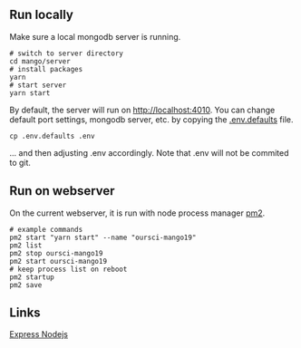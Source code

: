 ## Run locally

Make sure a local mongodb server is running.

```
# switch to server directory
cd mango/server
# install packages
yarn
# start server
yarn start
```

By default, the server will run on [http://localhost:4010](http://localhost:4010). You can change default port settings, mongodb server, etc. by copying the [.env.defaults](./.env.defaults) file.

```
cp .env.defaults .env
```

... and then adjusting .env accordingly. Note that .env will not be commited to git.

## Run on webserver

On the current webserver, it is run with node process manager [pm2](http://pm2.keymetrics.io/).

```
# example commands
pm2 start "yarn start" --name "oursci-mango19"
pm2 list
pm2 stop oursci-mango19
pm2 start oursci-mango19
# keep process list on reboot
pm2 startup
pm2 save
```

## Links

[Express Nodejs](https://developer.mozilla.org/en-US/docs/Learn/Server-side/Express_Nodejs/routes)
